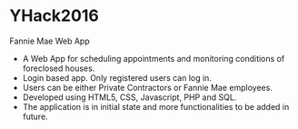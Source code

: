 # YHack2016
Fannie Mae Web App
- A Web App for scheduling appointments and monitoring conditions of foreclosed houses.
- Login based app. Only registered users can log in. 
- Users can be either Private Contractors or Fannie Mae employees.
- Developed using HTML5, CSS, Javascript, PHP and SQL.
- The application is in initial state and more functionalities to be added in future.
